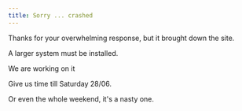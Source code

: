 ```yaml
---
title: Sorry ... crashed
---
```



Thanks for your overwhelming response, but it brought down the site. 

A larger system must be installed.

We are working on it

Give us time till Saturday 28/06. 

Or even the whole weekend, it's a nasty one.



